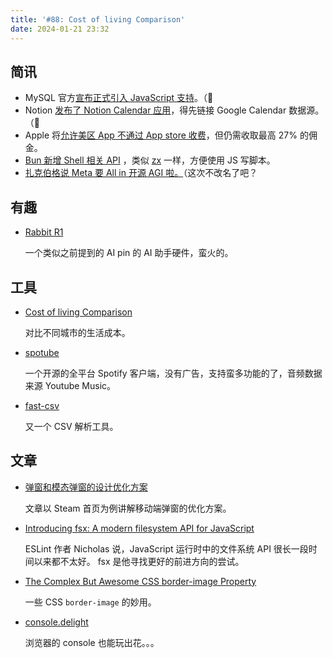 ```yaml
---
title: '#88: Cost of living Comparison'
date: 2024-01-21 23:32
---
```




## 简讯

- MySQL 官方[宣布正式引入 JavaScript 支持](https://blogs.oracle.com/mysql/post/introducing-javascript-support-in-mysql)。（👀
- Notion [发布了 Notion Calendar 应用](https://www.notion.so/product/calendar)，得先链接 Google Calendar 数据源。（🤔
- Apple 将[允许美区 App 不通过 App store 收费](https://www.macrumors.com/2024/01/16/us-app-store-alternative-purchase-option/)，但仍需收取最高 27% 的佣金。
- [Bun 新增 Shell 相关 API](https://bun.sh/blog/the-bun-shell) ，类似 [zx](https://github.com/google/zx) 一样，方便使用 JS 写脚本。
- [扎克伯格说 Meta 要 All in  开源 AGI 啦。](https://venturebeat.com/ai/meta-is-all-in-on-open-source-agi-says-zuckerberg/)（这次不改名了吧？

## 有趣

- [Rabbit R1](https://www.rabbit.tech/)
  
    一个类似之前提到的 AI pin 的 AI 助手硬件，蛮火的。
    

## 工具

- [Cost of living Comparison](https://www.numbeo.com/cost-of-living/comparison.jsp)
  
    对比不同城市的生活成本。
    
- [spotube](https://github.com/KRTirtho/spotube)
  
    一个开源的全平台 Spotify 客户端，没有广告，支持蛮多功能的了，音频数据来源 Youtube Music。
    
- [fast-csv](https://github.com/C2FO/fast-csv)
  
    又一个 CSV 解析工具。
    

## 文章

- [弹窗和模态弹窗的设计优化方案](https://mp.weixin.qq.com/s/XnX1gI6c-lyUzjBNR80CSg)
  
    文章以 Steam 首页为例讲解移动端弹窗的优化方案。
    
- [Introducing fsx: A modern filesystem API for JavaScript](https://humanwhocodes.com/blog/2024/01/fsx-modern-filesystem-api-javascript/)
  
    ESLint 作者 Nicholas 说，JavaScript 运行时中的文件系统 API 很长一段时间以来都不太好。 fsx 是他寻找更好的前进方向的尝试。
    
- [The Complex But Awesome CSS border-image Property](https://www.smashingmagazine.com/2024/01/css-border-image-property)
  
    一些 CSS `border-image` 的妙用。
    
- [console.delight](https://frontendmasters.com/blog/console-delight/)
  
    浏览器的 console 也能玩出花。。。